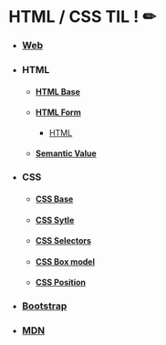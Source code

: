 # HTML / CSS TIL ! ✏

- ### [Web](Web_Base.md)

- ### HTML

  - #### [HTML Base](HTML_Base.md)

  - ####  [HTML Form](HTML_Form)

    - [HTML](HTML_문서구조화.md)

  - #### [Semantic Value](semantic_value.md)

    

- ### CSS

  - #### [CSS Base](CSS_Base.md)
  
  - #### [CSS Sytle](CSS_style.md)
  
  - #### [CSS Selectors](CSS_Selectors.md)
  
  - #### [CSS Box model](CSS_Box_Model.md)
  
  - #### [CSS Position](CSS_Position.md)
  
    
  
- ### [Bootstrap](Bootstrap.md)

- ### [MDN](MDN_학습자료.md)

